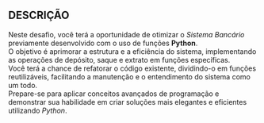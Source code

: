## DESCRIÇÃO ##
Neste desafio, você terá a oportunidade de otimizar o *Sistema Bancário* previamente desenvolvido com o uso de funções **Python**. <br />
O objetivo é aprimorar a estrutura e a eficiência do sistema, implementando as operações de depósito, saque e extrato em funções específicas. <br />
Você terá a chance de refatorar o código existente, dividindo-o em funções reutilizáveis, facilitando a manutenção e o entendimento do sistema como um todo. <br />
Prepare-se para aplicar conceitos avançados de programação e demonstrar sua habilidade em criar soluções mais elegantes e eficientes utilizando *Python*.
